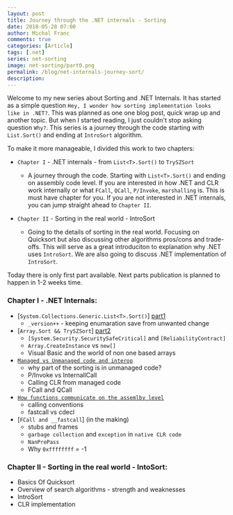 ```yaml
---
layout: post
title: Journey through the .NET internals - Sorting
date: 2018-05-28 07:00
author: Michal Franc
comments: true
categories: [Article]
tags: [.net]
series: net-sorting
image: net-sorting/part0.png
permalink: /blog/net-internals-journey-sort/
description:
---
```


Welcome to my new series about Sorting and .NET Internals. It has started as a simple question `Hey, I wonder how sorting implementation looks like in .NET?`. This was planned as one one blog post, quick wrap up and another topic. But when I started reading, I just couldn't stop asking question `Why?`. This series is a journey through the code starting with `List.Sort()` and ending at `IntroSort` algorithm.

To make it more manageable, I divided this work to two chapters:

- `Chapter I` - .NET internals - from `List<T>.Sort()` to `TrySZSort`  
  - A journey through the code. Starting with `List<T>.Sort()` and ending on assembly code level. If you are interested in how .NET and CLR work internally or what `FCall`, `QCall`, `P/Invoke`, `marshalling` is. This is must have chapter for you. If you are not interested in .NET internals, you can jump straight ahead to `Chapter II`.  

- `Chapter II` - Sorting in the real world - IntroSort
  - Going to the details of sorting in the real world. Focusing on Quicksort but also discussing other algorithms pros/cons and trade-offs. This will serve as a great introduciton to explanation why .NET uses `IntroSort`. We are also going to discuss .NET implementation of `IntroSort`.

Today there is only first part available. Next parts publication is planned to happen in 1-2 weeks time.
 
### Chapter I - .NET Internals:    

* [`System.Collections.Generic.List<T>.Sort()`] [part1]
  * `_version++` - keeping enumaration save from unwanted change
* [`Array.Sort && TrySZSort`] [part2]
  * `[System.Security.SecuritySafeCritical]` and `[ReliabilityContract]`
  * `Array.CreateInstance` vs `new[]`
  * Visual Basic and the world of non one based arrays
* [`Managed vs Unmanaged code and interop`][part3]
  * why part of the sorting is in unmanaged code?
  * P/Invoke vs InternallCall
  * Calling CLR from managed code
  * FCall and QCall
* [`How functions communicate on the assemlby level`][part4]
  * calling conventions
  * fastcall vs cdecl
* [`FCall and __fastcall`] (in the making)
  * stubs and frames
  * `garbage collection` and `exception` in `native CLR code`
  * `NanPrePass`
  * Why `0xffffffff` = -1

[part1]:/blog/net-internals-sorting-part1
[part2]:/blog/net-internals-sorting-part2
[part3]:/blog/net-internals-sorting-part3
[part4]:/blog/net-internal-sorting-part4

### Chapter II - Sorting in the real world - IntoSort:  

* Basics Of Quicksort
* Overview of search algorithms - strength and weaknesses
* IntroSort
* CLR implementation
